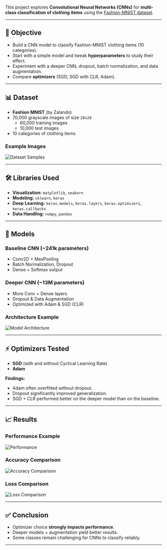 This project explores **Convolutional Neural Networks (CNNs)** for **multi-class classification of clothing items** using the [Fashion-MNIST dataset](https://github.com/zalandoresearch/fashion-mnist).  

---

## 🎯 Objective
- Build a CNN model to classify Fashion-MNIST clothing items (10 categories).  
- Start with a simple model and tweak **hyperparameters** to study their effect.  
- Experiment with a deeper CNN, dropout, batch normalization, and data augmentation.  
- Compare **optimizers** (SGD, SGD with CLR, Adam).  

---

## 📊 Dataset
- **Fashion MNIST** (by Zalando)  
- 70,000 grayscale images of size `28x28`  
  - 60,000 training images  
  - 10,000 test images  
- 10 categories of clothing items  

### Example Images
![Dataset Samples](ppt_images/slide7_img2.png)

---

## 🛠️ Libraries Used
- **Visualization:** `matplotlib`, `seaborn`  
- **Modeling:** `sklearn`, `keras`  
- **Deep Learning:** `keras.models`, `keras.layers`, `keras.optimizers`, `keras.callbacks`  
- **Data Handling:** `numpy`, `pandas`  

---

## 🧮 Models

### Baseline CNN (~241k parameters)
- Conv2D + MaxPooling  
- Batch Normalization, Dropout  
- Dense + Softmax output  

### Deeper CNN (~13M parameters)
- More Conv + Dense layers  
- Dropout & Data Augmentation  
- Optimized with Adam & SGD (CLR)  

### Architecture Example
![Model Architecture](ppt_images/slide11_img3.png)

---

## ⚡ Optimizers Tested
- **SGD** (with and without Cyclical Learning Rate)  
- **Adam**  

**Findings:**  
- Adam often overfitted without dropout.  
- Dropout significantly improved generalization.  
- SGD + CLR performed better on the deeper model than on the baseline.  

---

## 📈 Results

### Performance Example
![Performance](ppt_images/slide21_img3.png)

### Accuracy Comparison
![Accuracy Comparison](ppt_images/slide23_img2.png)

### Loss Comparison
![Loss Comparison](ppt_images/slide24_img2.png)

---

## ✅ Conclusion
- Optimizer choice **strongly impacts performance**.  
- Deeper models + augmentation yield better results.  
- Some classes remain challenging for CNNs to classify reliably.  

---